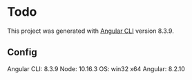 # Todo

This project was generated with [Angular CLI](https://github.com/angular/angular-cli) version 8.3.9.

## Config
Angular CLI: 8.3.9
Node: 10.16.3
OS: win32 x64
Angular: 8.2.10
